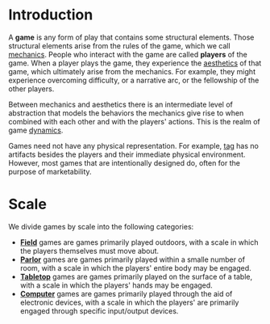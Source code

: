 # Introduction
A **game** is any form of play that contains some structural elements. Those structural elements
arise from the rules of the game, which we call [mechanics](/games/mechanics).  People who interact with
the game are called **players** of the game. When a player plays the game, they experience the
[aesthetics](/games/aesthetics) of that game, which ultimately arise from the mechanics.  For example,
they might experience overcoming difficulty, or a narrative arc, or the fellowship of the other
players.

Between mechanics and aesthetics there is an intermediate level of abstraction that models the
behaviors the mechanics give rise to when combined with each other and with the players' actions.
This is the realm of game [dynamics](/games/dynamics).

Games need not have any physical representation. For example, [tag](/games/field/examples/tag) has no
artifacts besides the players and their immediate physical environment. However, most games that are
intentionally designed do, often for the purpose of marketability.

# Scale
We divide games by scale into the following categories:
 * **[Field](/games/field)** games are games primarily played outdoors, with a scale in which the
   players themselves must move about.
 * **[Parlor](/games/parlor)** games are games primarily played within a smalle number of room, with
   a scale in which the players' entire body may be engaged.
 * **[Tabletop](/games/tabletop)** games are games primarily played on the surface of a table, with
   a scale in which the players' hands may be engaged.
 * **[Computer](/games/computer)** games are games primarily played through the aid of electronic
   devices, with a scale in which the players' are primarily engaged through specific input/output
   devices.
